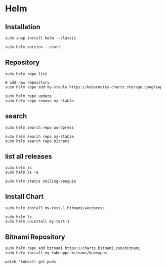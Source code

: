 # Helm

## Installation
```txt
sudo snap install helm --classic

sudo helm version --short
```

## Repository
```txt
sudo helm repo list

# add new repository
sudo helm repo add my-stable https://kubernetes-charts.storage.googleapis.com/

sudo helm repo update
sudo helm repo remove my-stable
```


## search
```txt
sudo helm search repo wordpress

sudo helm search repo my-stable
sudo helm search repo bitnami
```


## list all releases
```txt
sudo helm ls
sudo helm ls -a

sudo helm status smiling-penguin
```


## Install Chart
```txt
sudo helm install my-test-1 bitnami/wordpress

sudo helm ls
sudo helm uninstall my-test-1
```



## Bitnami Repository
```txt
sudo helm repo add bitnami https://charts.bitnami.com/bitnami
sudo helm install my-kubeapps bitnami/kubeapps

watch 'kubectl get pods'
```
